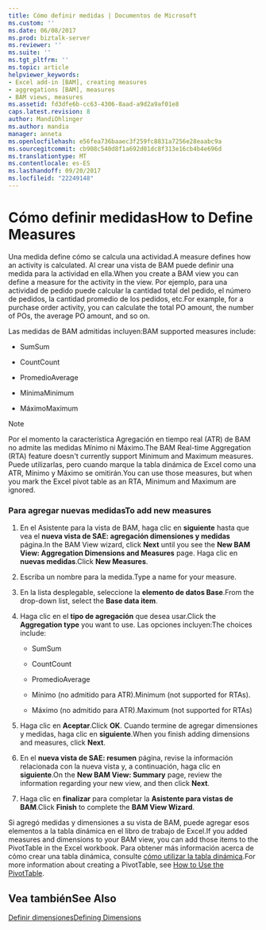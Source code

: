 ```yaml
---
title: Cómo definir medidas | Documentos de Microsoft
ms.custom: ''
ms.date: 06/08/2017
ms.prod: biztalk-server
ms.reviewer: ''
ms.suite: ''
ms.tgt_pltfrm: ''
ms.topic: article
helpviewer_keywords:
- Excel add-in [BAM], creating measures
- aggregations [BAM], measures
- BAM views, measures
ms.assetid: fd3dfe6b-cc63-4306-8aad-a9d2a9af01e8
caps.latest.revision: 8
author: MandiOhlinger
ms.author: mandia
manager: anneta
ms.openlocfilehash: e56fea736baaec3f259fc8831a7256e28eaabc9a
ms.sourcegitcommit: cb908c540d8f1a692d01dc8f313e16cb4b4e696d
ms.translationtype: MT
ms.contentlocale: es-ES
ms.lasthandoff: 09/20/2017
ms.locfileid: "22249148"
---
```

# <a name="how-to-define-measures"></a><span data-ttu-id="4af66-102">Cómo definir medidas</span><span class="sxs-lookup"><span data-stu-id="4af66-102">How to Define Measures</span></span>
<span data-ttu-id="4af66-103">Una medida define cómo se calcula una actividad.</span><span class="sxs-lookup"><span data-stu-id="4af66-103">A measure defines how an activity is calculated.</span></span> <span data-ttu-id="4af66-104">Al crear una vista de BAM puede definir una medida para la actividad en ella.</span><span class="sxs-lookup"><span data-stu-id="4af66-104">When you create a BAM view you can define a measure for the activity in the view.</span></span> <span data-ttu-id="4af66-105">Por ejemplo, para una actividad de pedido puede calcular la cantidad total del pedido, el número de pedidos, la cantidad promedio de los pedidos, etc.</span><span class="sxs-lookup"><span data-stu-id="4af66-105">For example, for a purchase order activity, you can calculate the total PO amount, the number of POs, the average PO amount, and so on.</span></span>  
  
 <span data-ttu-id="4af66-106">Las medidas de BAM admitidas incluyen:</span><span class="sxs-lookup"><span data-stu-id="4af66-106">BAM supported measures include:</span></span>  
  
-   <span data-ttu-id="4af66-107">Sum</span><span class="sxs-lookup"><span data-stu-id="4af66-107">Sum</span></span>  
  
-   <span data-ttu-id="4af66-108">Count</span><span class="sxs-lookup"><span data-stu-id="4af66-108">Count</span></span>  
  
-   <span data-ttu-id="4af66-109">Promedio</span><span class="sxs-lookup"><span data-stu-id="4af66-109">Average</span></span>  
  
-   <span data-ttu-id="4af66-110">Mínima</span><span class="sxs-lookup"><span data-stu-id="4af66-110">Minimum</span></span>  
  
-   <span data-ttu-id="4af66-111">Máximo</span><span class="sxs-lookup"><span data-stu-id="4af66-111">Maximum</span></span>  
  
> [!NOTE]
>  <span data-ttu-id="4af66-112">Por el momento la característica Agregación en tiempo real (ATR) de BAM no admite las medidas Mínimo ni Máximo.</span><span class="sxs-lookup"><span data-stu-id="4af66-112">The BAM Real-time Aggregation (RTA) feature doesn't currently support Minimum and Maximum measures.</span></span> <span data-ttu-id="4af66-113">Puede utilizarlas, pero cuando marque la tabla dinámica de Excel como una ATR, Mínimo y Máximo se omitirán.</span><span class="sxs-lookup"><span data-stu-id="4af66-113">You can use those measures, but when you mark the Excel pivot table as an RTA, Minimum and Maximum are ignored.</span></span>  
  
### <a name="to-add-new-measures"></a><span data-ttu-id="4af66-114">Para agregar nuevas medidas</span><span class="sxs-lookup"><span data-stu-id="4af66-114">To add new measures</span></span>  
  
1.  <span data-ttu-id="4af66-115">En el Asistente para la vista de BAM, haga clic en **siguiente** hasta que vea el **nueva vista de SAE: agregación dimensiones y medidas** página.</span><span class="sxs-lookup"><span data-stu-id="4af66-115">In the BAM View wizard, click **Next** until you see the **New BAM View: Aggregation Dimensions and Measures** page.</span></span> <span data-ttu-id="4af66-116">Haga clic en **nuevas medidas**.</span><span class="sxs-lookup"><span data-stu-id="4af66-116">Click **New Measures**.</span></span>  
  
2.  <span data-ttu-id="4af66-117">Escriba un nombre para la medida.</span><span class="sxs-lookup"><span data-stu-id="4af66-117">Type a name for your measure.</span></span>  
  
3.  <span data-ttu-id="4af66-118">En la lista desplegable, seleccione la **elemento de datos Base**.</span><span class="sxs-lookup"><span data-stu-id="4af66-118">From the drop-down list, select the **Base data item**.</span></span>  
  
4.  <span data-ttu-id="4af66-119">Haga clic en el **tipo de agregación** que desea usar.</span><span class="sxs-lookup"><span data-stu-id="4af66-119">Click the **Aggregation type** you want to use.</span></span> <span data-ttu-id="4af66-120">Las opciones incluyen:</span><span class="sxs-lookup"><span data-stu-id="4af66-120">The choices include:</span></span>  
  
    -   <span data-ttu-id="4af66-121">Sum</span><span class="sxs-lookup"><span data-stu-id="4af66-121">Sum</span></span>  
  
    -   <span data-ttu-id="4af66-122">Count</span><span class="sxs-lookup"><span data-stu-id="4af66-122">Count</span></span>  
  
    -   <span data-ttu-id="4af66-123">Promedio</span><span class="sxs-lookup"><span data-stu-id="4af66-123">Average</span></span>  
  
    -   <span data-ttu-id="4af66-124">Mínimo (no admitido para ATR).</span><span class="sxs-lookup"><span data-stu-id="4af66-124">Minimum (not supported for RTAs).</span></span>  
  
    -   <span data-ttu-id="4af66-125">Máximo (no admitido para ATR).</span><span class="sxs-lookup"><span data-stu-id="4af66-125">Maximum (not supported for RTAs)</span></span>  
  
5.  <span data-ttu-id="4af66-126">Haga clic en **Aceptar**.</span><span class="sxs-lookup"><span data-stu-id="4af66-126">Click **OK**.</span></span> <span data-ttu-id="4af66-127">Cuando termine de agregar dimensiones y medidas, haga clic en **siguiente**.</span><span class="sxs-lookup"><span data-stu-id="4af66-127">When you finish adding dimensions and measures, click **Next**.</span></span>  
  
6.  <span data-ttu-id="4af66-128">En el **nueva vista de SAE: resumen** página, revise la información relacionada con la nueva vista y, a continuación, haga clic en **siguiente**.</span><span class="sxs-lookup"><span data-stu-id="4af66-128">On the **New BAM View: Summary** page, review the information regarding your new view, and then click **Next**.</span></span>  
  
7.  <span data-ttu-id="4af66-129">Haga clic en **finalizar** para completar la **Asistente para vistas de BAM**.</span><span class="sxs-lookup"><span data-stu-id="4af66-129">Click **Finish** to complete the **BAM View Wizard**.</span></span>  
  
 <span data-ttu-id="4af66-130">Si agregó medidas y dimensiones a su vista de BAM, puede agregar esos elementos a la tabla dinámica en el libro de trabajo de Excel.</span><span class="sxs-lookup"><span data-stu-id="4af66-130">If you added measures and dimensions to your BAM view, you can add those items to the PivotTable in the Excel workbook.</span></span> <span data-ttu-id="4af66-131">Para obtener más información acerca de cómo crear una tabla dinámica, consulte [cómo utilizar la tabla dinámica](../core/how-to-use-the-pivottable.md).</span><span class="sxs-lookup"><span data-stu-id="4af66-131">For more information about creating a PivotTable, see [How to Use the PivotTable](../core/how-to-use-the-pivottable.md).</span></span>  
  
## <a name="see-also"></a><span data-ttu-id="4af66-132">Vea también</span><span class="sxs-lookup"><span data-stu-id="4af66-132">See Also</span></span>  
 [<span data-ttu-id="4af66-133">Definir dimensiones</span><span class="sxs-lookup"><span data-stu-id="4af66-133">Defining Dimensions</span></span>](../core/defining-dimensions.md)